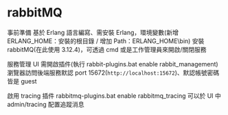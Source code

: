# rabbitMQ

事前準備
基於 Erlang 語言編寫、需安裝 Erlang，環境變數(新增 ERLANG_HOME：安裝的根目錄 / 增加 Path：ERLANG_HOME\bin)
安裝 rabbitMQ(在此使用 3.12.4)，可透過 cmd 或是工作管理員來開啟/關閉服務

服務管理 UI 需開啟插件(執行 rabbit-plugins.bat enable rabbit_management)
瀏覽器訪問後端服務默認 port 15672(`http://localhost:15672`)、默認帳號密碼皆是 guest

啟用 tracing 插件 rabbitmq-plugins.bat enable rabbitmq_tracing
可以於 UI 中 admin/tracing 配置追蹤消息
